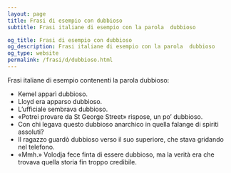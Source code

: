 ```yaml
---
layout: page
title: Frasi di esempio con dubbioso 
subtitle: Frasi italiane di esempio con la parola  dubbioso

og_title: Frasi di esempio con dubbioso 
og_description: Frasi italiane di esempio con la parola  dubbioso
og_type: website
permalink: /frasi/d/dubbioso.html
---
```


Frasi italiane di esempio contenenti la parola dubbioso:


- Kemel apparì dubbioso.
- Lloyd era apparso dubbioso.
- L’ufficiale sembrava dubbioso.
- «Potrei provare da St George Street» rispose, un po’ dubbioso.
- Con chi legava questo dubbioso anarchico in quella falange di spiriti assoluti?
- Il ragazzo guardò dubbioso verso il suo superiore, che stava gridando nel telefono.
- «Mmh.» Volodja fece finta di essere dubbioso, ma la verità era che trovava quella storia fin troppo credibile.

